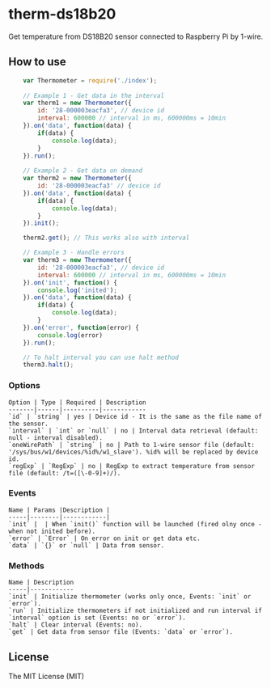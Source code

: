 # therm-ds18b20

Get temperature from DS18B20 sensor connected to Raspberry Pi by 1-wire.

## How to use
```javascript
    var Thermometer = require('./index');
    
    // Example 1 - Get data in the interval
    var therm1 = new Thermometer({
        id: '28-000003eacfa3', // device id
        interval: 600000 // interval in ms, 600000ms = 10min
    }).on('data', function(data) {
        if(data) {
            console.log(data);
        }
    }).run();
    
    // Example 2 - Get data on demand
    var therm2 = new Thermometer({
        id: '28-000003eacfa3' // device id
    }).on('data', function(data) {
        if(data) {
            console.log(data);
        }
    }).init();

    therm2.get(); // This works also with interval

    // Example 3 - Handle errors
    var therm3 = new Thermometer({
        id: '28-000003eacfa3', // device id
        interval: 600000 // interval in ms, 600000ms = 10min
    }).on('init', function() {
        console.log('inited');
    }).on('data', function(data) {
        if(data) {
            console.log(data);
        }
    }).on('error', function(error) {
        console.log(error)
    }).run();

    // To halt interval you can use halt method
    therm3.halt();
```

### Options
    
    Option | Type | Required | Description
    -------|------|----------|------------
    `id` | `string` | yes | Device id - It is the same as the file name of the sensor.
    `interval` | `int` or `null` | no | Interval data retrieval (default: null - interval disabled).
    `oneWirePath` | `string` | no | Path to 1-wire sensor file (default: '/sys/bus/w1/devices/%id%/w1_slave'). %id% will be replaced by device id.
    `regExp` | `RegExp` | no | RegExp to extract temperature from sensor file (default: /t=([\-0-9]+)/).

### Events
    
    Name | Params |Description |
    -----|--------|------------|
    `init` |  | When `init()` function will be launched (fired olny once - when not inited before).
    `error` | `Error` | On error on init or get data etc.
    `data` | `{}` or `null` | Data from sensor.

### Methods

    Name | Description
    -----|------------
    `init` | Initialize thermometer (works only once, Events: `init` or `error`).
    `run` | Initialize thermometers if not initialized and run interval if `interval` option is set (Events: no or `error`).
    `halt` | Clear interval (Events: no).
    `get` | Get data from sensor file (Events: `data` or `error`).

## License

The MIT License (MIT)
